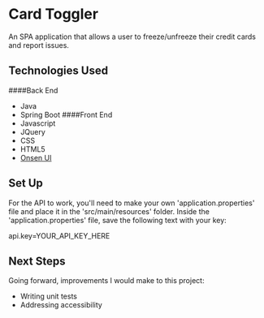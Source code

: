 # Card Toggler

An SPA application that allows a user to freeze/unfreeze their credit cards and report issues.  

## Technologies Used
####Back End
* Java
* Spring Boot
####Front End
* Javascript
* JQuery
* CSS
* HTML5
* [Onsen UI](https://onsen.io/)

## Set Up

For the API to work, you'll need to make your own 'application.properties' file 
and place it in the 'src/main/resources' folder.  Inside the 'application.properties'
file, save the following text with your key:

api.key=YOUR_API_KEY_HERE

## Next Steps

Going forward, improvements I would make to this project:
* Writing unit tests
* Addressing accessibility